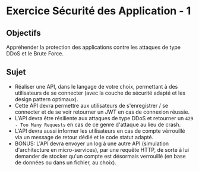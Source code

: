 # Exercice Sécurité des Application - 1

## Objectifs 

Appréhender la protection des applications contre les attaques de type DDoS et le Brute Force.

## Sujet

* Réaliser une API, dans le langage de votre choix, permettant à des utilisateurs de se connecter (avec la couche de sécurité adapté et les design pattern optimaux). 
* Cette API devra permettre aux utilisateurs de s'enregistrer / se connecter et de se voir retourner un JWT en cas de connexion réussie.
* L'API devra être résiliente aux attaques de type DDoS et retourner un `429 - Too Many Requests` en cas de ce genre d'attaque au lieu de crash. 
* L'API devra aussi informer les utilisateurs en cas de compte vérrouillé via un message de retour dédié et le code statut adapté.
* BONUS: L'API devra envoyer un log à une autre API (simulation d'architecture en micro-services), par une requête HTTP, de sorte à lui demander de stocker qu'un compte est désormais verrouillé (en base de données ou dans un fichier, au choix).